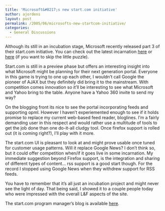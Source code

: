 ```yaml
---
title: 'Microsoft&#8217;s new start.com initiative'
author: ajordens
layout: post
permalink: /2005/06/microsofts-new-startcom-initiative/
categories:
  - General Discussions
---
```

Although its still in an incubation stage, Microsoft recently released part 3 of their start.com initiative. You can check out the latest incarnation [here][1] or [here][2] (if you want to skip the little puzzle).

Start.com is still in a preview phase but offers an interesting insight into what Microsoft might be planning for their next generation portal. Everyone in this game is trying to one up each other, I wouldn&#8217;t call Google the pioneer of AJAX but they definitely did bring it to the mainstream. With competition comes innovation so it&#8217;ll be interesting to see what Microsoft and Yahoo bring to the table. Anyone have a Yahoo 360 invite to send my way?

On the blogging front its nice to see the portal incorporating feeds and supporting opml. However I haven&#8217;t experiemented enough to see if it holds promise to replace my current web-based feed reader, bloglines. I&#8217;m a fairly demanding user in this respect and would rather use a multitude of tools to get the job done than one do-it-all cludgy tool. Once firefox support is rolled out (it is coming right?), I&#8217;ll play with it more.

The start.com UI is pleasant to look at and might prove usable once tuned for customer usage patterns. Will it replace Google News? I don&#8217;t think so, but it could offer competition when/if it goes live in some incarnation. My immediate suggestion beyond Firefox support, is the integration and sharing of different types of content&#8230; rss support is a good start though. For the record I stopped using Google News when they withdrew support for RSS feeds.

You have to remember that it&#8217;s all just an incubation project and might never see the light of day. That being said, I showed it to a couple people today who were impressed with the overall L&#038;F aspects of the site. 

The start.com program manager&#8217;s blog is available [here][3].

 [1]: http://start.com/3
 [2]: http://www.start.com/myw3b
 [3]: http://spaces.msn.com/members/sanaz/Blog/
